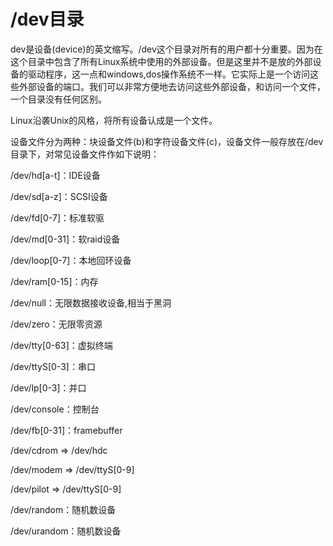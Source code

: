 # /dev目录

dev是设备\(device\)的英文缩写。/dev这个目录对所有的用户都十分重要。因为在这个目录中包含了所有Linux系统中使用的外部设备。但是这里并不是放的外部设备的驱动程序，这一点和windows,dos操作系统不一样。它实际上是一个访问这些外部设备的端口。我们可以非常方便地去访问这些外部设备，和访问一个文件，一个目录没有任何区别。

Linux沿袭Unix的风格，将所有设备认成是一个文件。

设备文件分为两种：块设备文件\(b\)和字符设备文件\(c\)，设备文件一般存放在/dev目录下，对常见设备文件作如下说明：

/dev/hd\[a-t\]：IDE设备

/dev/sd\[a-z\]：SCSI设备

/dev/fd\[0-7\]：标准软驱

/dev/md\[0-31\]：软raid设备

/dev/loop\[0-7\]：本地回环设备

/dev/ram\[0-15\]：内存

/dev/null：无限数据接收设备,相当于黑洞

/dev/zero：无限零资源

/dev/tty\[0-63\]：虚拟终端

/dev/ttyS\[0-3\]：串口

/dev/lp\[0-3\]：并口

/dev/console：控制台

/dev/fb\[0-31\]：framebuffer

/dev/cdrom =&gt; /dev/hdc

/dev/modem =&gt; /dev/ttyS\[0-9\]

/dev/pilot =&gt; /dev/ttyS\[0-9\]

/dev/random：随机数设备

/dev/urandom：随机数设备

